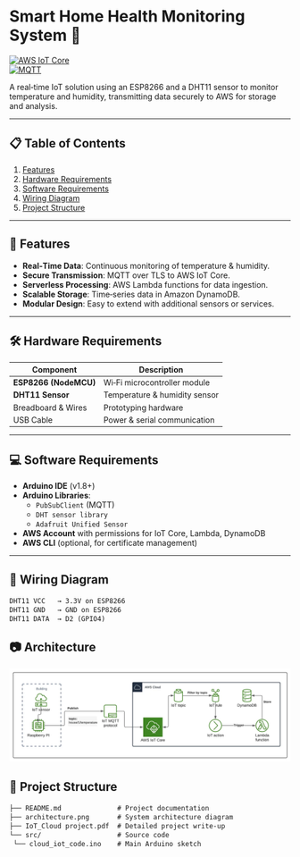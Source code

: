 # Smart Home Health Monitoring System 🚀
 
[![AWS IoT Core](https://img.shields.io/badge/AWS%20IoT-Core-orange.svg)](https://aws.amazon.com/iot-core/)  
[![MQTT](https://img.shields.io/badge/MQTT-4.0-blue.svg)](https://mqtt.org/)

A real‑time IoT solution using an ESP8266 and a DHT11 sensor to monitor temperature and humidity, transmitting data securely to AWS for storage and analysis.

---

## 📋 Table of Contents

1. [Features](#-features)  
2. [Hardware Requirements](#-hardware-requirements)  
3. [Software Requirements](#-software-requirements)  
4. [Wiring Diagram](#-wiring-diagram)  
5. [Project Structure](#-project-structure)  
---

## 🎯 Features

- **Real‑Time Data**: Continuous monitoring of temperature & humidity.  
- **Secure Transmission**: MQTT over TLS to AWS IoT Core.  
- **Serverless Processing**: AWS Lambda functions for data ingestion.  
- **Scalable Storage**: Time‑series data in Amazon DynamoDB.  
- **Modular Design**: Easy to extend with additional sensors or services.

---

## 🛠 Hardware Requirements

| Component             | Description                   |
|-----------------------|-------------------------------|
| **ESP8266 (NodeMCU)** | Wi‑Fi microcontroller module  |
| **DHT11 Sensor**      | Temperature & humidity sensor |
| Breadboard & Wires    | Prototyping hardware          |
| USB Cable             | Power & serial communication  |

---

## 💻 Software Requirements

- **Arduino IDE** (v1.8+)
- **Arduino Libraries**:  
  - `PubSubClient` (MQTT)  
  - `DHT sensor library`  
  - `Adafruit Unified Sensor`
- **AWS Account** with permissions for IoT Core, Lambda, DynamoDB
- **AWS CLI** (optional, for certificate management)

---

## 🔌 Wiring Diagram

```plaintext
DHT11 VCC   → 3.3V on ESP8266
DHT11 GND   → GND on ESP8266
DHT11 DATA  → D2 (GPIO4)
```

  ## 📷 Architecture

  ![Figure 1: Overall system architecture showcasing ESP8266, AWS IoT Core, Lambda, and DynamoDB integration](architecture.png)



## 📂 Project Structure

 ```plaintext smart-home-health-system/ 
 ├── README.md              # Project documentation 
 ├── architecture.png       # System architecture diagram 
 ├── IoT_Cloud project.pdf  # Detailed project write-up 
 └── src/                   # Source code 
  └── cloud_iot_code.ino    # Main Arduino sketch 
 ``` 
